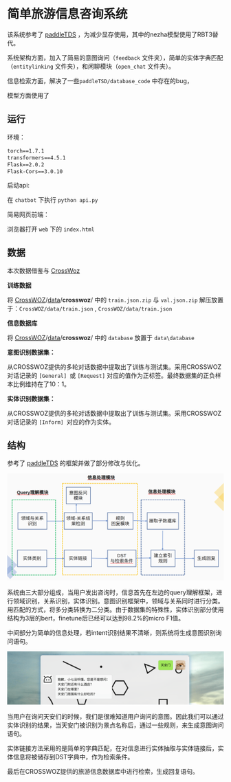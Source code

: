# 简单旅游信息咨询系统

该系统参考了 [paddleTDS](https://github.com/cyberfish1120/PaddleTDS) ，为减少显存使用，其中的nezha模型使用了RBT3替代。

系统架构方面，加入了简易的意图询问（`feedback` 文件夹），简单的实体字典匹配（`entitylinking` 文件夹），和闲聊模块（`open_chat` 文件夹）。

信息检索方面，解决了一些`paddleTSD/database_code` 中存在的bug，

模型方面使用了

## 运行

环境：

```
torch==1.7.1
transformers==4.5.1
Flask==2.0.2
Flask-Cors==3.0.10
```

启动api:

在 `chatbot` 下执行 `python api.py`

简易网页前端：

浏览器打开 `web` 下的 `index.html`

## 数据

本次数据借鉴与 [CrossWoz](https://github.com/thu-coai/CrossWOZ)

**训练数据**

将 [CrossWOZ](https://github.com/thu-coai/CrossWOZ)/[data](https://github.com/thu-coai/CrossWOZ/tree/master/data)/**crosswoz**/ 中的 `train.json.zip`  与 `val.json.zip` 解压放置于：`CrossWOZ/data/train.json` , `CrossWOZ/data/train.json`

**信息数据库**

将  [CrossWOZ](https://github.com/thu-coai/CrossWOZ)/[data](https://github.com/thu-coai/CrossWOZ/tree/master/data)/**crosswoz**/ 中的 `database` 放置于 `data\database`

**意图识别数据集：**

从CROSSWOZ提供的多轮对话数据中提取出了训练与测试集。采用CROSSWOZ对话记录的 `[General] `或 `[Request]` 对应的值作为正标签。最终数据集的正负样本比例维持在了10：1。

**实体识别数据集：**

从CROSSWOZ提供的多轮对话数据中提取出了训练与测试集。采用CROSSWOZ对话记录的 `[Inform] `对应的作为实体。

## 结构

参考了 [paddleTDS](https://github.com/cyberfish1120/PaddleTDS) 的框架并做了部分修改与优化。

![image-20211114153305267](img/readme/image-20211114153305267.png)

系统由三大部分组成，当用户发出咨询时，信息首先在左边的query理解框架，进行领域识别，关系识别，实体识别。意图识别框架中，领域与关系同时进行分类。用匹配的方式，将多分类转换为二分类。由于数据集的特殊性，实体识别部分使用结构为3层的bert，finetune后已经可以达到98.2%的micro F1值。

中间部分为简单的信息处理，若intent识别结果不清晰，则系统将生成意图识别询问语句。

![image-20211114153554531](img/readme/image-20211114153554531.png)

当用户在询问天安们的时候，我们是很难知道用户询问的意图。因此我们可以通过实体识别的结果，当天安门被识别为景点名称后，通过一些规则，来生成意图询问语句。

实体链接方法采用的是简单的字典匹配，在对信息进行实体抽取与实体链接后，实体信息将被储存到DST字典中，作为检索条件。

最后在CROSSWOZ提供的旅游信息数据库中进行检索，生成回复语句。


